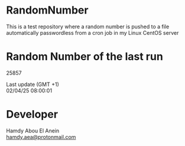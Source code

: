 # RandomNumber    
This is a test repository where a random number is pushed to a file automatically passwordless from a cron job in my Linux CentOS server    
# Random Number of the last run   
25857
      
Last update (GMT +1)    
02/04/25 08:00:01
# Developer    
Hamdy Abou El Anein   
hamdy.aea@protonmail.com
